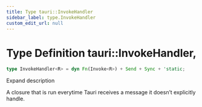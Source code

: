```yaml
---
title: Type tauri::InvokeHandler
sidebar_label: type.InvokeHandler
custom_edit_url: null
---
```


  # Type Definition tauri::InvokeHandler,

```rs
type InvokeHandler<R> = dyn Fn(Invoke<R>) + Send + Sync + 'static;
```

Expand description

A closure that is run everytime Tauri receives a message it doesn’t explicitly handle.
  